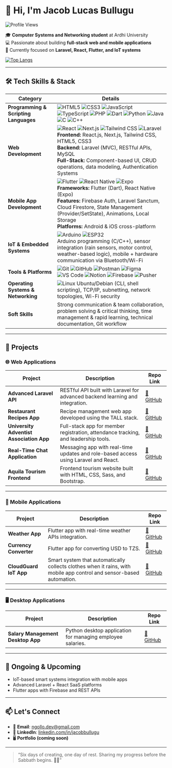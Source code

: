 # 👋 Hi, I'm Jacob Lucas Bullugu

![Profile Views](https://komarev.com/ghpvc/?username=ngollodev&label=Profile%20views&color=0e75b6&style=flat)

🎓 **Computer Systems and Networking student** at Ardhi University  
💻 Passionate about building **full-stack web and mobile applications**  
🔭 Currently focused on **Laravel, React, Flutter, and IoT systems**

[![Top Langs](https://github-readme-stats.vercel.app/api/top-langs/?username=ngollodev&layout=compact&theme=default)](https://github.com/ngollodev)

---

## 🛠️ Tech Skills & Stack

| **Category** | **Details** |
|--------------|-------------|
| **Programming & Scripting Languages** | ![HTML5](https://img.shields.io/badge/-HTML5-E34F26?style=flat&logo=html5&logoColor=white) ![CSS3](https://img.shields.io/badge/-CSS3-1572B6?style=flat&logo=css3&logoColor=white) ![JavaScript](https://img.shields.io/badge/-JavaScript-F7DF1E?style=flat&logo=javascript&logoColor=black) ![TypeScript](https://img.shields.io/badge/-TypeScript-3178C6?style=flat&logo=typescript&logoColor=white) ![PHP](https://img.shields.io/badge/-PHP-777BB4?style=flat&logo=php&logoColor=white) ![Dart](https://img.shields.io/badge/-Dart-0175C2?style=flat&logo=dart&logoColor=white) ![Python](https://img.shields.io/badge/-Python-3776AB?style=flat&logo=python&logoColor=white) ![Java](https://img.shields.io/badge/-Java-007396?style=flat&logo=java&logoColor=white) ![C](https://img.shields.io/badge/-C-A8B9CC?style=flat&logo=c&logoColor=white) ![C++](https://img.shields.io/badge/-C++-00599C?style=flat&logo=c%2B%2B&logoColor=white) |
| **Web Development** | ![React](https://img.shields.io/badge/-React-61DAFB?style=flat&logo=react&logoColor=black) ![Next.js](https://img.shields.io/badge/-Next.js-000000?style=flat&logo=nextdotjs&logoColor=white) ![Tailwind CSS](https://img.shields.io/badge/-Tailwind%20CSS-38B2AC?style=flat&logo=tailwind-css&logoColor=white) ![Laravel](https://img.shields.io/badge/-Laravel-FF2D20?style=flat&logo=laravel&logoColor=white)<br>**Frontend:** React.js, Next.js, Tailwind CSS, HTML5, CSS3<br>**Backend:** Laravel (MVC), RESTful APIs, MySQL<br>**Full-Stack:** Component-based UI, CRUD operations, data modeling, Authentication Systems |
| **Mobile App Development** | ![Flutter](https://img.shields.io/badge/-Flutter-02569B?style=flat&logo=flutter&logoColor=white) ![React Native](https://img.shields.io/badge/-React%20Native-61DAFB?style=flat&logo=react&logoColor=black) ![Expo](https://img.shields.io/badge/-Expo-000020?style=flat&logo=expo&logoColor=white)<br>**Frameworks:** Flutter (Dart), React Native (Expo)<br>**Features:** Firebase Auth, Laravel Sanctum, Cloud Firestore, State Management (Provider/SetState), Animations, Local Storage<br>**Platforms:** Android & iOS cross-platform |
| **IoT & Embedded Systems** | ![Arduino](https://img.shields.io/badge/-Arduino-00979D?style=flat&logo=arduino&logoColor=white) ![ESP32](https://img.shields.io/badge/-ESP32-000000?style=flat)<br>Arduino programming (C/C++), sensor integration (rain sensors, motor control, weather-based logic), mobile + hardware communication via Bluetooth/Wi-Fi |
| **Tools & Platforms** | ![Git](https://img.shields.io/badge/-Git-F05032?style=flat&logo=git&logoColor=white) ![GitHub](https://img.shields.io/badge/-GitHub-181717?style=flat&logo=github&logoColor=white) ![Postman](https://img.shields.io/badge/-Postman-FF6C37?style=flat&logo=postman&logoColor=white) ![Figma](https://img.shields.io/badge/-Figma-F24E1E?style=flat&logo=figma&logoColor=white) ![VS Code](https://img.shields.io/badge/-VS%20Code-007ACC?style=flat&logo=visual-studio-code&logoColor=white) ![Notion](https://img.shields.io/badge/-Notion-000000?style=flat&logo=notion&logoColor=white) ![Firebase](https://img.shields.io/badge/-Firebase-FFCA28?style=flat&logo=firebase&logoColor=black) ![Pusher](https://img.shields.io/badge/-Pusher-1F72B4?style=flat&logo=pusher&logoColor=white) |
| **Operating Systems & Networking** | ![Linux](https://img.shields.io/badge/-Linux-FCC624?style=flat&logo=linux&logoColor=black) Ubuntu/Debian (CLI, shell scripting), TCP/IP, subnetting, network topologies, Wi-Fi security |
| **Soft Skills** | Strong communication & team collaboration, problem solving & critical thinking, time management & rapid learning, technical documentation, Git workflow |

---


## 🚀 Projects

### 🌐 Web Applications

| **Project** | **Description** | **Repo Link** |
|-------------|-----------------|---------------|
| **Advanced Laravel API** | RESTful API built with Laravel for advanced backend learning and integration. | [🔗 GitHub](https://github.com/ngollodev/laravelapi) |
| **Restaurant Recipes App** | Recipe management web app developed using the TALL stack. | [🔗 GitHub](https://github.com/ngollodev/Restaurant-Recipes-Laravel-web-application) |
| **University Adventist Association App** | Full-stack app for member registration, attendance tracking, and leadership tools. | [🔗 GitHub](https://github.com/ngollodev/tucasa) |
| **Real-Time Chat Application** | Messaging app with real-time updates and role-based access using Laravel and React. | [🔗 GitHub](https://github.com/ngollodev/w2-chat-application) |
| **Aquila Tourism Frontend** | Frontend tourism website built with HTML, CSS, Sass, and Bootstrap. | [🔗 GitHub](https://github.com/ngollodev/Aquila-tourism-website-frontend) |

---

### 📱 Mobile Applications

| **Project** | **Description** | **Repo Link** |
|-------------|-----------------|---------------|
| **Weather App** | Flutter app with real-time weather APIs integration. | [🔗 GitHub](https://github.com/ngollodev/weather_app) |
| **Currency Converter** | Flutter app for converting USD to TZS. | [🔗 GitHub](https://github.com/ngollodev/CurrencyConverter) |
| **CloudGuard IoT App** | Smart system that automatically collects clothes when it rains, with mobile app control and sensor-based automation. | [🔗 GitHub](https://github.com/ngollodev/cloudguard) |

---

### 🖥️ Desktop Applications

| **Project** | **Description** | **Repo Link** |
|-------------|-----------------|---------------|
| **Salary Management Desktop App** | Python desktop application for managing employee salaries. | [🔗 GitHub](https://github.com/ngollodev/Desktop-Application) |

---

## 🔧 Ongoing & Upcoming

- IoT-based smart systems integration with mobile apps  
- Advanced Laravel + React SaaS platforms  
- Flutter apps with Firebase and REST APIs

---

## 📫 Let's Connect

- 📧 **Email**: [ngollo.dev@gmail.com](mailto:ngollo.dev@gmail.com)  
- 💼 **LinkedIn**: [linkedin.com/in/jacobbullugu](https://linkedin.com/in/jacobbulluni)  
- 🖥️ **Portfolio (coming soon)**

---

> “Six days of creating, one day of rest. Sharing my progress before the Sabbath begins. 🙏✨”

